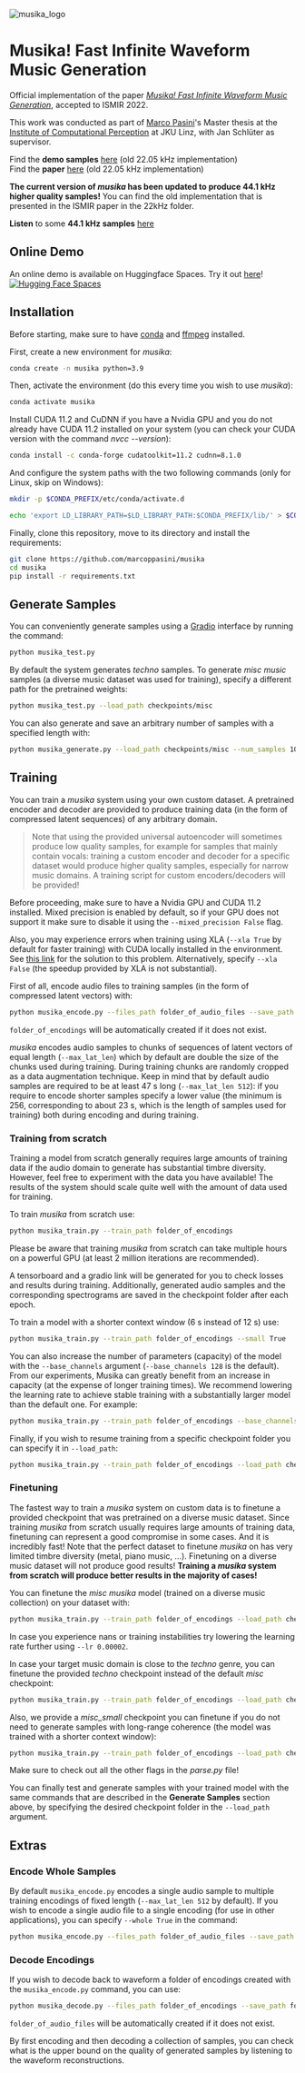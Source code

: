 ![musika_logo](images/musika_logo.png)

# Musika! Fast Infinite Waveform Music Generation
Official implementation of the paper [*Musika! Fast Infinite Waveform Music Generation*](https://arxiv.org/abs/2208.08706), accepted to ISMIR 2022.  


This work was conducted as part of [Marco Pasini](https://twitter.com/marco_ppasini)'s Master thesis at the [Institute of Computational Perception](https://www.jku.at/en/institute-of-computational-perception/) at JKU Linz, with Jan Schlüter as supervisor.  

Find the __demo samples__ [here](https://marcoppasini.github.io/musika) (old 22.05 kHz implementation)  
Find the __paper__ [here](https://arxiv.org/) (old 22.05 kHz implementation)

__The current version of *musika* has been updated to produce 44.1 kHz higher quality samples!__ You can find the old implementation that is presented in the ISMIR paper in the 22kHz folder.

__Listen__ to some __44.1 kHz samples__ [here](https://www.youtube.com/watch?v=0l7OSM-bFvc)


## Online Demo
An online demo is available on Huggingface Spaces. Try it out [here](https://huggingface.co/spaces/marcop/musika)! [![Hugging Face Spaces](https://img.shields.io/badge/%F0%9F%A4%97%20Hugging%20Face-Spaces-blue)](https://huggingface.co/spaces/marcop/musika)

## Installation
Before starting, make sure to have [conda](https://docs.conda.io/en/latest/miniconda.html) and [ffmpeg](https://ffmpeg.org/) installed.

First, create a new environment for *musika*:

```bash
conda create -n musika python=3.9
```

Then, activate the environment (do this every time you wish to use *musika*):

```bash
conda activate musika
```

Install CUDA 11.2 and CuDNN if you have a Nvidia GPU and you do not already have CUDA 11.2 installed on your system (you can check your CUDA version with the command *nvcc --version*):

```bash
conda install -c conda-forge cudatoolkit=11.2 cudnn=8.1.0
```

And configure the system paths with the two following commands (only for Linux, skip on Windows):

```bash
mkdir -p $CONDA_PREFIX/etc/conda/activate.d

echo 'export LD_LIBRARY_PATH=$LD_LIBRARY_PATH:$CONDA_PREFIX/lib/' > $CONDA_PREFIX/etc/conda/activate.d/env_vars.sh
```

Finally, clone this repository, move to its directory and install the requirements:

```bash
git clone https://github.com/marcoppasini/musika
cd musika
pip install -r requirements.txt
```

## Generate Samples
You can conveniently generate samples using a [Gradio](https://gradio.app/) interface by running the command:

```bash
python musika_test.py
```

By default the system generates *techno* samples. To generate *misc music* samples (a diverse music dataset was used for training), specify a different path for the pretrained weights:

```bash
python musika_test.py --load_path checkpoints/misc
```

You can also generate and save an arbitrary number of samples with a specified length with:

```bash
python musika_generate.py --load_path checkpoints/misc --num_samples 10 --seconds 120 --save_path generations
```

## Training
You can train a *musika* system using your own custom dataset. A pretrained encoder and decoder are provided to produce training data (in the form of compressed latent sequences) of any arbitrary domain.

> Note that using the provided universal autoencoder will sometimes produce low quality samples, for example for samples that mainly contain vocals: training a custom encoder and decoder for a specific dataset would produce higher quality samples, especially for narrow music domains. A training script for custom encoders/decoders will be provided!

Before proceeding, make sure to have a Nvidia GPU and CUDA 11.2 installed. Mixed precision is enabled by default, so if your GPU does not support it make sure to disable it using the `--mixed_precision False`  flag.

Also, you may experience errors when training using XLA (`--xla True` by default for faster training) with CUDA locally installed in the environment. See [this link](https://stackoverflow.com/questions/68614547/tensorflow-libdevice-not-found-why-is-it-not-found-in-the-searched-path) for the solution to this problem. Alternatively, specify `--xla False` (the speedup provided by XLA is not substantial).

First of all, encode audio files to training samples (in the form of compressed latent vectors) with:

```bash
python musika_encode.py --files_path folder_of_audio_files --save_path folder_of_encodings
```

`folder_of_encodings` will be automatically created if it does not exist.

*musika* encodes audio samples to chunks of sequences of latent vectors of equal length (`--max_lat_len`) which by default are double the size of the chunks used during training. During training chunks are randomly cropped as a data augmentation technique. Keep in mind that by default audio samples are required to be at least 47 s long (`--max_lat_len 512`): if you require to encode shorter samples specify a lower value (the minimum is 256, corresponding to about 23 s, which is the length of samples used for training) both during encoding and during training.

### Training from scratch
Training a model from scratch generally requires large amounts of training data if the audio domain to generate has substantial timbre diversity. However, feel free to experiment with the data you have available! The results of the system should scale quite well with the amount of data used for training. 

To train *musika* from scratch use:

```bash
python musika_train.py --train_path folder_of_encodings
```

Please be aware that training *musika* from scratch can take multiple hours on a powerful GPU (at least 2 million iterations are recommended).

A tensorboard and a gradio link will be generated for you to check losses and results during training. Additionally, generated audio samples and the corresponding spectrograms are saved in the checkpoint folder after each epoch.

To train a model with a shorter context window (6 s instead of 12 s) use:

```bash
python musika_train.py --train_path folder_of_encodings --small True
```

You can also increase the number of parameters (capacity) of the model with the `--base_channels` argument (`--base_channels 128` is the default). From our experiments, Musika can greatly benefit from an increase in capacity (at the expense of longer training times). We recommend lowering the learning rate to achieve stable training with a substantially larger model than the default one. For example:

```bash
python musika_train.py --train_path folder_of_encodings --base_channels 192 --lr 0.00007
```

Finally, if you wish to resume training from a specific checkpoint folder you can specify it in `--load_path`:

```bash
python musika_train.py --train_path folder_of_encodings --load_path checkpoints/MUSIKA_latlen_x_latdepth_x_sr_x_time_x-x/MUSIKA_iterations-xk_losses-x-x-x-x
```

### Finetuning
The fastest way to train a *musika* system on custom data is to finetune a provided checkpoint that was pretrained on a diverse music dataset. Since training *musika* from scratch usually requires large amounts of training data, finetuning can represent a good compromise in some cases. And it is incredibly fast! Note that the perfect dataset to finetune *musika* on has very limited timbre diversity (metal, piano music, ...). Finetuning on a diverse music dataset will not produce good results! __Training a *musika* system from scratch will produce better results in the majority of cases!__

You can finetune the *misc musika* model (trained on a diverse music collection) on your dataset with:

```bash
python musika_train.py --train_path folder_of_encodings --load_path checkpoints/misc --lr 0.00004
```

In case you experience nans or training instabilities try lowering the learning rate further using `--lr 0.00002`.

In case your target music domain is close to the *techno* genre, you can finetune the provided *techno* checkpoint instead of the default *misc* checkpoint:

```bash
python musika_train.py --train_path folder_of_encodings --load_path checkpoints/techno --lr 0.00004
```

Also, we provide a *misc_small* checkpoint you can finetune if you do not need to generate samples with long-range coherence (the model was trained with a shorter context window):

```bash
python musika_train.py --train_path folder_of_encodings --load_path checkpoints/misc_small --small True --lr 0.00004
```


Make sure to check out all the other flags in the *parse.py* file!

You can finally test and generate samples with your trained model with the same commands that are described in the __Generate Samples__ section above, by specifying the desired checkpoint folder in the `--load_path` argument.

## Extras

### Encode Whole Samples
By default `musika_encode.py` encodes a single audio sample to multiple training encodings of fixed length (`--max_lat_len 512` by default). If you wish to encode a single audio file to a single encoding (for use in other applications), you can specify `--whole True` in the command:

```bash
python musika_encode.py --files_path folder_of_audio_files --save_path folder_of_encodings --whole True
```

### Decode Encodings
If you wish to decode back to waveform a folder of encodings created with the `musika_encode.py` command, you can use:

```bash
python musika_decode.py --files_path folder_of_encodings --save_path folder_of_audio_files
```

`folder_of_audio_files` will be automatically created if it does not exist.

By first encoding and then decoding a collection of samples, you can check what is the upper bound on the quality of generated samples by listening to the waveform reconstructions.